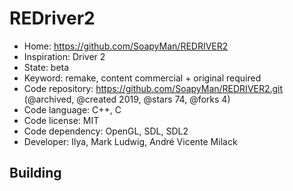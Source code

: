 # REDriver2

- Home: https://github.com/SoapyMan/REDRIVER2
- Inspiration: Driver 2
- State: beta
- Keyword: remake, content commercial + original required
- Code repository: https://github.com/SoapyMan/REDRIVER2.git (@archived, @created 2019, @stars 74, @forks 4)
- Code language: C++, C
- Code license: MIT
- Code dependency: OpenGL, SDL, SDL2
- Developer: Ilya, Mark Ludwig, André Vicente Milack

## Building

